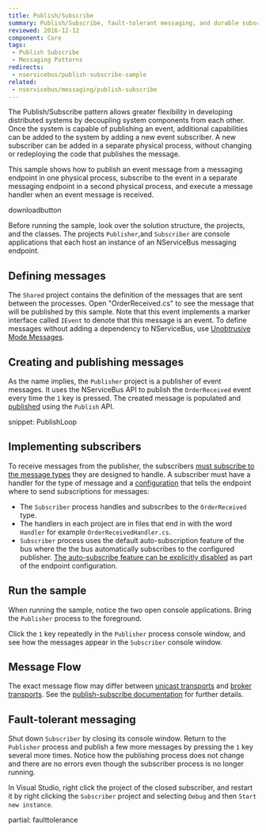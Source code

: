 ```yaml
---
title: Publish/Subscribe
summary: Publish/Subscribe, fault-tolerant messaging, and durable subscriptions.
reviewed: 2016-12-12
component: Core
tags:
 - Publish Subscribe
 - Messaging Patterns
redirects:
 - nservicebus/publish-subscribe-sample
related:
 - nservicebus/messaging/publish-subscribe
---
```


The Publish/Subscribe pattern allows greater flexibility in developing distributed systems by decoupling system components from each other. Once the system is capable of publishing an event, additional capabilities can be added to the system by adding a new event subscriber. A new subscriber can be added in a separate physical process, without changing or redeploying the code that publishes the message.

This sample shows how to publish an event message from a messaging endpoint in one physical process, subscribe to the event in a separate messaging endpoint in a second physical process, and execute a message handler when an event message is received.

downloadbutton

Before running the sample, look over the solution structure, the projects, and the classes. The projects `Publisher`,and `Subscriber` are console applications that each host an instance of an NServiceBus messaging endpoint.


## Defining messages

The `Shared` project contains the definition of the messages that are sent between the processes. Open "OrderReceived.cs" to see the message that will be published by this sample. Note that this event implements a marker interface called `IEvent` to denote that this message is an event. To define messages without adding a dependency to NServiceBus, use [Unobtrusive Mode Messages](/nservicebus/messaging/unobtrusive-mode.md). 


## Creating and publishing messages

As the name implies, the `Publisher` project is a publisher of event messages. It uses the NServiceBus API to publish the `OrderReceived` event every time the `1` key is pressed. The created message is populated and [published](/nservicebus/messaging/publish-subscribe/) using the `Publish` API.

snippet: PublishLoop


## Implementing subscribers

To receive messages from the publisher, the subscribers [must subscribe to the message types](/nservicebus/messaging/publish-subscribe/) they are designed to handle. A subscriber must have a handler for the type of message and a [configuration](/nservicebus/messaging/publish-subscribe/) that tells the endpoint where to send subscriptions for messages:

 * The `Subscriber` process handles and subscribes to the `OrderReceived` type.
 * The handlers in each project are in files that end in with the word `Handler` for example `OrderReceivedHandler.cs`. 
 * `Subscriber` process uses the default auto-subscription feature of the bus where the the bus automatically subscribes to the configured publisher. [The auto-subscribe feature can be explicitly disabled](/nservicebus/messaging/publish-subscribe/controlling-what-is-subscribed.md) as part of the endpoint configuration.
  

## Run the sample

When running the sample, notice the two open console applications. Bring the `Publisher` process to the foreground.

Click the `1` key repeatedly in the `Publisher` process console window, and see how the messages appear in the `Subscriber` console window. 


## Message Flow

The exact message flow may differ between [unicast transports](/transports/#types-of-transports-unicast-only-transports) and [broker transports](/transports/#types-of-transports-broker-transports). See the [publish-subscribe documentation](/nservicebus/messaging/publish-subscribe/) for further details.


## Fault-tolerant messaging

Shut down `Subscriber` by closing its console window. Return to the `Publisher` process and publish a few more messages by pressing the `1` key several more times. Notice how the publishing process does not change and there are no errors even though the subscriber process is no longer running.

In Visual Studio, right click the project of the closed subscriber, and restart it by right clicking the `Subscriber` project and selecting `Debug` and then `Start new instance`.

partial: faulttolerance
